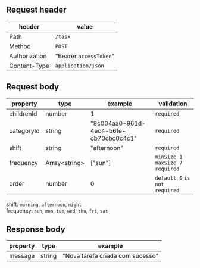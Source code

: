 ## Request header

| header        | value                  |
| ------------- | ---------------------- |
| Path          | `/task`                |
| Method        | `POST`                 |
| Authorization | "Bearer `accessToken`" |
| Content-Type  | `application/json`     |

## Request body

| property   | type                | example                                | validation                         |
| ---------- | ------------------- | -------------------------------------- | ---------------------------------- |
| childrenId | number              | 1                                      | `required`                         |
| categoryId | string              | "8c004aa0-961d-4ec4-b6fe-cb70cbc0c4c1" | `required`                         |
| shift      | string              | "afternoon"                            | `required`                         |
| frequency  | Array&lt;string&gt; | ["sun"]                                | `minSize 1` `maxSize 7` `required` |
| order      | number              | 0                                      | `default 0` `is not required`      |

shift: `morning`, `afternoon`, `night`\
frequency: `sun`, `mon`, `tue`, `wed`, `thu`, `fri`, `sat`

## Response body

| property | type   | example                          |
| -------- | ------ | -------------------------------- |
| message  | string | "Nova tarefa criada com sucesso" |
